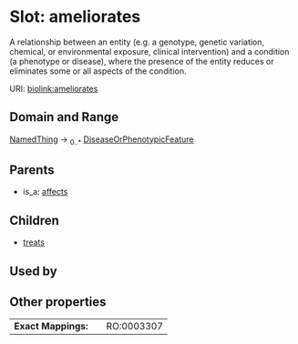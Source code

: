 
# Slot: ameliorates


A relationship between an entity (e.g. a genotype, genetic variation, chemical, or environmental exposure, clinical intervention) and a condition (a phenotype or disease), where the presence of the entity reduces or eliminates some or all aspects of the condition.

URI: [biolink:ameliorates](https://w3id.org/biolink/vocab/ameliorates)


## Domain and Range

[NamedThing](NamedThing.md) &#8594;  <sub>0..\*</sub> [DiseaseOrPhenotypicFeature](DiseaseOrPhenotypicFeature.md)

## Parents

 *  is_a: [affects](affects.md)

## Children

 *  [treats](treats.md)

## Used by


## Other properties

|  |  |  |
| --- | --- | --- |
| **Exact Mappings:** | | RO:0003307 |

